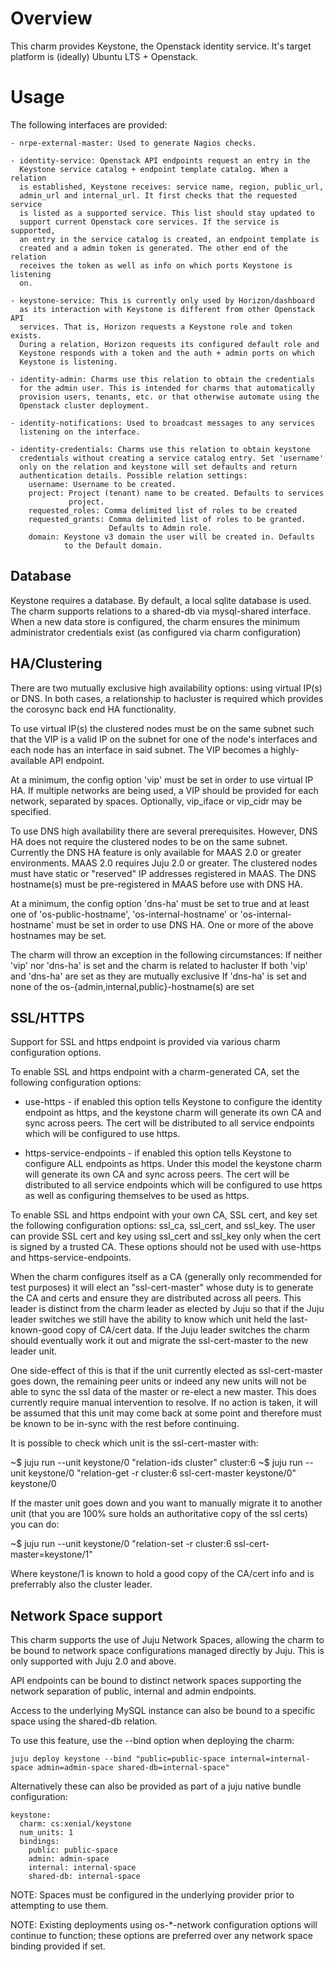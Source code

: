Overview
========

This charm provides Keystone, the Openstack identity service. It's target
platform is (ideally) Ubuntu LTS + Openstack.

Usage
=====

The following interfaces are provided:

    - nrpe-external-master: Used to generate Nagios checks.

    - identity-service: Openstack API endpoints request an entry in the
      Keystone service catalog + endpoint template catalog. When a relation
      is established, Keystone receives: service name, region, public_url,
      admin_url and internal_url. It first checks that the requested service
      is listed as a supported service. This list should stay updated to
      support current Openstack core services. If the service is supported,
      an entry in the service catalog is created, an endpoint template is
      created and a admin token is generated. The other end of the relation
      receives the token as well as info on which ports Keystone is listening
      on.

    - keystone-service: This is currently only used by Horizon/dashboard
      as its interaction with Keystone is different from other Openstack API
      services. That is, Horizon requests a Keystone role and token exists.
      During a relation, Horizon requests its configured default role and
      Keystone responds with a token and the auth + admin ports on which
      Keystone is listening.

    - identity-admin: Charms use this relation to obtain the credentials
      for the admin user. This is intended for charms that automatically
      provision users, tenants, etc. or that otherwise automate using the
      Openstack cluster deployment.

    - identity-notifications: Used to broadcast messages to any services
      listening on the interface.

    - identity-credentials: Charms use this relation to obtain keystone
      credentials without creating a service catalog entry. Set 'username'
      only on the relation and keystone will set defaults and return
      authentication details. Possible relation settings:
        username: Username to be created.
        project: Project (tenant) name to be created. Defaults to services
                 project.
        requested_roles: Comma delimited list of roles to be created
        requested_grants: Comma delimited list of roles to be granted.
                          Defaults to Admin role.
        domain: Keystone v3 domain the user will be created in. Defaults
                to the Default domain.

Database
--------

Keystone requires a database. By default, a local sqlite database is used.
The charm supports relations to a shared-db via mysql-shared interface. When
a new data store is configured, the charm ensures the minimum administrator
credentials exist (as configured via charm configuration)

HA/Clustering
-------------

There are two mutually exclusive high availability options: using virtual
IP(s) or DNS. In both cases, a relationship to hacluster is required which
provides the corosync back end HA functionality.

To use virtual IP(s) the clustered nodes must be on the same subnet such that
the VIP is a valid IP on the subnet for one of the node's interfaces and each
node has an interface in said subnet. The VIP becomes a highly-available API
endpoint.

At a minimum, the config option 'vip' must be set in order to use virtual IP
HA. If multiple networks are being used, a VIP should be provided for each
network, separated by spaces. Optionally, vip_iface or vip_cidr may be
specified.

To use DNS high availability there are several prerequisites. However, DNS HA
does not require the clustered nodes to be on the same subnet.
Currently the DNS HA feature is only available for MAAS 2.0 or greater
environments. MAAS 2.0 requires Juju 2.0 or greater. The clustered nodes must
have static or "reserved" IP addresses registered in MAAS. The DNS hostname(s)
must be pre-registered in MAAS before use with DNS HA.

At a minimum, the config option 'dns-ha' must be set to true and at least one
of 'os-public-hostname', 'os-internal-hostname' or 'os-internal-hostname' must
be set in order to use DNS HA. One or more of the above hostnames may be set.

The charm will throw an exception in the following circumstances:
If neither 'vip' nor 'dns-ha' is set and the charm is related to hacluster
If both 'vip' and 'dns-ha' are set as they are mutually exclusive
If 'dns-ha' is set and none of the os-{admin,internal,public}-hostname(s) are set

SSL/HTTPS
---------

Support for SSL and https endpoint is provided via various charm configuration
options.

To enable SSL and https endpoint with a charm-generated CA, set the following
configuration options:

- use-https - if enabled this option tells Keystone to configure the identity
  endpoint as https, and the keystone charm will generate its own CA and sync
  across peers. The cert will be distributed to all service endpoints which
  will be configured to use https.

- https-service-endpoints - if enabled this option tells Keystone to configure
  ALL endpoints as https. Under this model the keystone charm will generate its
  own CA and sync across peers. The cert will be distributed to all service
  endpoints which will be configured to use https as well as configuring
  themselves to be used as https.

To enable SSL and https endpoint with your own CA, SSL cert, and key set the
following configuration options: ssl_ca, ssl_cert, and ssl_key. The user can
provide SSL cert and key using ssl_cert and ssl_key only when the cert is
signed by a trusted CA. These options should not be used with use-https and
https-service-endpoints.

When the charm configures itself as a CA (generally only recommended for test
purposes) it will elect an "ssl-cert-master" whose duty is to generate the CA
and certs and ensure they are distributed across all peers. This leader is
distinct from the charm leader as elected by Juju so that if the Juju leader
switches we still have the ability to know which unit held the last-known-good
copy of CA/cert data. If the Juju leader switches the charm should eventually
work it out and migrate the ssl-cert-master to the new leader unit.

One side-effect of this is that if the unit currently elected as
ssl-cert-master goes down, the remaining peer units or indeed any new units
will not be able to sync the ssl data of the master or re-elect a new master.
This does currently require manual intervention to resolve. If no action is
taken, it will be assumed that this unit may come back at some point and
therefore must be known to be in-sync with the rest before continuing.

It is possible to check which unit is the ssl-cert-master with:

~$ juju run --unit keystone/0 "relation-ids cluster"
cluster:6
~$ juju run --unit keystone/0 "relation-get -r cluster:6 ssl-cert-master keystone/0"
keystone/0

If the master unit goes down and you want to manually migrate it to another
unit (that you are 100% sure holds an authoritative copy of the ssl certs)
you can do:

~$ juju run --unit keystone/0 "relation-set -r cluster:6 ssl-cert-master=keystone/1"

Where keystone/1 is known to hold a good copy of the CA/cert info and is
preferrably also the cluster leader.

Network Space support
---------------------

This charm supports the use of Juju Network Spaces, allowing the charm to be bound to network space configurations managed directly by Juju.  This is only supported with Juju 2.0 and above.

API endpoints can be bound to distinct network spaces supporting the network separation of public, internal and admin endpoints.

Access to the underlying MySQL instance can also be bound to a specific space using the shared-db relation.

To use this feature, use the --bind option when deploying the charm:

    juju deploy keystone --bind "public=public-space internal=internal-space admin=admin-space shared-db=internal-space"

Alternatively these can also be provided as part of a juju native bundle configuration:

    keystone:
      charm: cs:xenial/keystone
      num_units: 1
      bindings:
        public: public-space
        admin: admin-space
        internal: internal-space
        shared-db: internal-space

NOTE: Spaces must be configured in the underlying provider prior to attempting to use them.

NOTE: Existing deployments using os\-\*-network configuration options will continue to function; these options are preferred over any network space binding provided if set.

